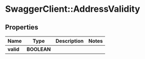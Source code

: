 # SwaggerClient::AddressValidity

## Properties
Name | Type | Description | Notes
------------ | ------------- | ------------- | -------------
**valid** | **BOOLEAN** |  | 


